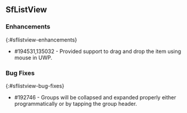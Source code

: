## SfListView

### Enhancements
{:#sflistview-enhancements}
* \#194531,135032 - Provided support to drag and drop the item using mouse in UWP.

### Bug Fixes
{:#sflistview-bug-fixes} 
* \#192746 - Groups will be collapsed and expanded properly either programmatically or by tapping the group header.